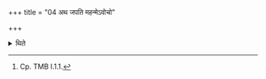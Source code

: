+++
title = "04 अथ जपति महन्मेऽवोचो"

+++

<details><summary>थिते</summary>

4. Then (the invited priest) mutters mahan me vocaḥ...[^1]   


[^1]: Cp. TMB I.1.1.
</details>
